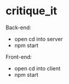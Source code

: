 # critique_it

Back-end:
  - open cd into server
  - npm start

Front-end:
  - open cd into client
  - npm start
